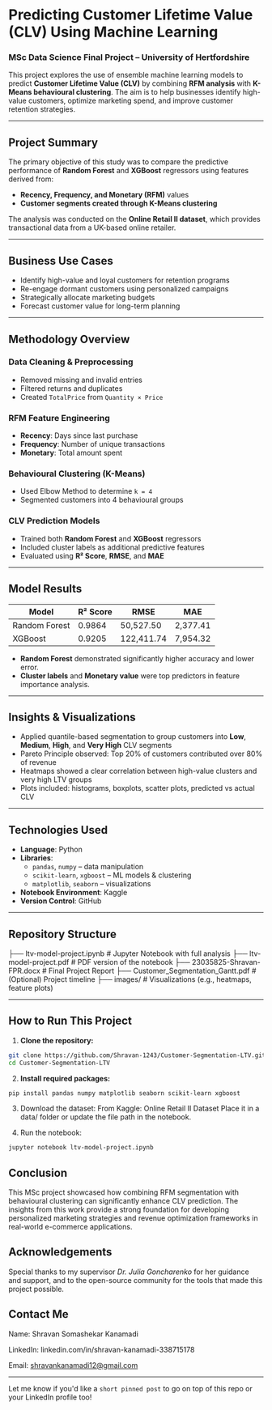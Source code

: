 # Predicting Customer Lifetime Value (CLV) Using Machine Learning  
### MSc Data Science Final Project – University of Hertfordshire  

This project explores the use of ensemble machine learning models to predict **Customer Lifetime Value (CLV)** by combining **RFM analysis** with **K-Means behavioural clustering**. The aim is to help businesses identify high-value customers, optimize marketing spend, and improve customer retention strategies.

---

## Project Summary

The primary objective of this study was to compare the predictive performance of **Random Forest** and **XGBoost** regressors using features derived from:

- **Recency, Frequency, and Monetary (RFM)** values  
- **Customer segments created through K-Means clustering**

The analysis was conducted on the **Online Retail II dataset**, which provides transactional data from a UK-based online retailer.

---

## Business Use Cases

- Identify high-value and loyal customers for retention programs
- Re-engage dormant customers using personalized campaigns
- Strategically allocate marketing budgets
- Forecast customer value for long-term planning

---

## Methodology Overview

### Data Cleaning & Preprocessing
- Removed missing and invalid entries
- Filtered returns and duplicates
- Created `TotalPrice` from `Quantity × Price`

### RFM Feature Engineering
- **Recency**: Days since last purchase  
- **Frequency**: Number of unique transactions  
- **Monetary**: Total amount spent  

### Behavioural Clustering (K-Means)
- Used Elbow Method to determine `k = 4`  
- Segmented customers into 4 behavioural groups  

### CLV Prediction Models
- Trained both **Random Forest** and **XGBoost** regressors  
- Included cluster labels as additional predictive features  
- Evaluated using **R² Score**, **RMSE**, and **MAE**

---

## Model Results

| Model             | R² Score | RMSE        | MAE        |
|------------------|----------|-------------|------------|
| Random Forest     | 0.9864   | 50,527.50   | 2,377.41   |
| XGBoost           | 0.9205   | 122,411.74  | 7,954.32   |

- **Random Forest** demonstrated significantly higher accuracy and lower error.
- **Cluster labels** and **Monetary value** were top predictors in feature importance analysis.

---

## Insights & Visualizations

- Applied quantile-based segmentation to group customers into **Low**, **Medium**, **High**, and **Very High** CLV segments  
- Pareto Principle observed: Top 20% of customers contributed over 80% of revenue  
- Heatmaps showed a clear correlation between high-value clusters and very high LTV groups  
- Plots included: histograms, boxplots, scatter plots, predicted vs actual CLV

---

## Technologies Used

- **Language**: Python  
- **Libraries**:  
  - `pandas`, `numpy` – data manipulation  
  - `scikit-learn`, `xgboost` – ML models & clustering  
  - `matplotlib`, `seaborn` – visualizations  
- **Notebook Environment**: Kaggle  
- **Version Control**: GitHub  

---

## Repository Structure

├── ltv-model-project.ipynb # Jupyter Notebook with full analysis
├── ltv-model-project.pdf # PDF version of the notebook
├── 23035825-Shravan-FPR.docx # Final Project Report
├── Customer_Segmentation_Gantt.pdf # (Optional) Project timeline
├── images/ # Visualizations (e.g., heatmaps, feature plots)

---

## How to Run This Project

1. **Clone the repository:**
```bash
git clone https://github.com/Shravan-1243/Customer-Segmentation-LTV.git
cd Customer-Segmentation-LTV
```
2. **Install required packages:**
```bash
pip install pandas numpy matplotlib seaborn scikit-learn xgboost
```
3. Download the dataset:
From Kaggle: Online Retail II Dataset
Place it in a data/ folder or update the file path in the notebook.

4. Run the notebook:
```bash
jupyter notebook ltv-model-project.ipynb
```

## Conclusion
This MSc project showcased how combining RFM segmentation with behavioural clustering can significantly enhance CLV prediction. The insights from this work provide a strong foundation for developing personalized marketing strategies and revenue optimization frameworks in real-world e-commerce applications.

## Acknowledgements
Special thanks to my supervisor *Dr. Julia Goncharenko* for her guidance and support, and to the open-source community for the tools that made this project possible.

## Contact Me
Name: Shravan Somashekar Kanamadi

LinkedIn: linkedin.com/in/shravan-kanamadi-338715178

Email: shravankanamadi12@gmail.com

---

Let me know if you'd like a `short pinned post` to go on top of this repo or your LinkedIn profile too!
